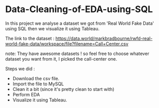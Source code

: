 # Data-Cleaning-of-EDA-using-SQL

In this project we analyse a dataset we got from 'Real World Fake Data' using SQL then we visualize it using Tableau.

The link to the dataset : https://data.world/markbradbourne/rwfd-real-world-fake-data/workspace/file?filename=Call+Center.csv

note: They have awesome datasets ! so feel free to choose whatever dataset you want from it, I picked the call-center one.

Steps we did :
* Download the csv file.
* Import the file to MySQL
* Clean it a bit (since it's pretty clean to start with)
* Perform EDA
* Visualize it using Tableau.
